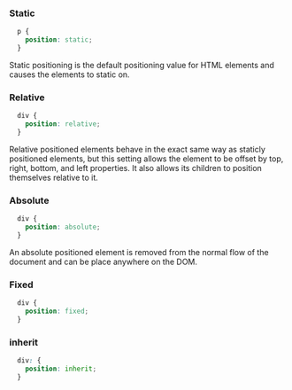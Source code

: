 ### Static

```css
  p {
    position: static;
  }
```

Static positioning is the default positioning value for HTML elements and causes the elements to static on.

### Relative

```css
  div {
    position: relative;
  }
```

Relative positioned elements behave in the exact same way as staticly positioned elements, but this setting allows the element to be offset by top, right, bottom, and left properties. It also allows its children to position themselves relative to it.

### Absolute

```css
  div {
    position: absolute;
  }
```

An absolute positioned element is removed from the normal flow of the document and can be place anywhere on the DOM.

### Fixed
```css
  div {
    position: fixed;
  }
```

### inherit
```css
  div: {
    position: inherit;
  }
```